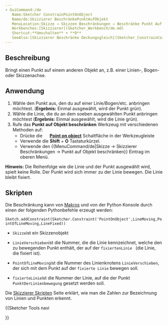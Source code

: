 ```yaml
---
- GuiCommand:/de
   Name:Sketcher ConstrainPointOnObject
   Name/de:Skizzierer BeschränkePunktAufObjekt
   MenuLocation:Skizze → Skizzen Beschränkungen → Beschränke Punkt Auf Objekt
   Workbenches:[Skizzierer](Sketcher_Workbench/de.md)
   Shortcut:**Umschalten** + **O**
   SeeAlso:[Skizzierer Beschränke Deckungsgleich](Sketcher_ConstrainCoincident/de.md)
---
```


## Beschreibung

Bringt einen Punkt auf einem anderen Objekt an, z.B. einer Linien-, Bogen- oder Skizzenachse.

## Anwendung

1.  Wähle den Punkt aus, den du auf einer Linie/Bogen/etc. anbringen möchtest. (**Ergebnis:** Einmal ausgewählt, wird der Punkt grün).
2.  Wähle die Linie, die du an dem soeben ausgewählten Punkt anbringen möchtest (**Ergebnis:** Einmal ausgewählt, wird die Linie grün).
3.  Rufe das **Punkt auf Objekt beschränken** Werkzeug mit verschiedenen Methoden auf:
    -   Drücke die **<img src=images/Sketcher_ConstrainPointOnObject.svg style="width:16px"> [Point on object](Sketcher_ConstrainPointOnObject.md)** Schaltfläche in der Werkzeugleiste
    -   Verwende die **Shift** + **O** Tastaturkürzel.
    -   Verwende den {{MenuCommand/de|Skizze → Skizzierer Beschränkungen → Punkt auf Objekt beschränken}} Eintrag im oberen Menü.

**Hinweis:** Die Reihenfolge wie die Linie und der Punkt ausgewählt wird, spielt keine Rolle. Der Punkt wird sich immer zu der Linie bewegen. Die Linie bleibt fixiert.

## Skripten

Die Beschränkung kann von [Makros](macros/de.md) und von der Python Konsole durch einen der folgenden Pythonbefehle erzeugt werden:


`Sketch.addConstraint(Sketcher.Constraint('PointOnObject',LineMoving,PointOfLineMoving,LineFixed))`

-    `Skizze`ist ein Skizzenobjekt

-    `LinieVerschieben`ist die Nummer, die die Linie kennzeichnet, welche den zu bewegenden Punkt enthält, der auf der `fixiertenLinie ` (die Linie, die fixiert ist).

-    `PointOfLineMoving`ist die Nummer des Linienknotens `LinieVerschieben`, der sich mit dem Punkt auf der `fixierte Linie` bewegen soll.

-    `fixierteLinie`ist die Nummer der Linie, auf die der Punkt `PunktDerLinienbewegung` gesetzt werden soll.

Die [Skizzierer Skripten](Sketcher_scripting/de.md) Seite erklärt, wie man die Zahlen zur Bezeichnung von Linien und Punkten erkennt.





{{Sketcher Tools navi

}}  
